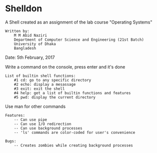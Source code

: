 # Shelldon
A Shell created as an assignment of the lab course "Operating Systems"

	Written by: 
  		M M Abid Naziri
  		Department of Computer Science and Engineering (21st Batch)
  		University of Dhaka
  		Bangladesh
  
  Date: 5th February, 2017
  
  Write a command on the console, press enter and it's done
  
	List of builtin shell functions:
		#1 cd: go to any specific directory
    	#2 echo: display a mesassage
    	#3 exit: exit the shell
    	#4 help: get a list of builtin functions and features
    	#5 pwd: display the current directory
      
Use man for other commands
  
	Features:
    	-- Can use pipe
    	-- Can use I/O redirection
		-- Can use background processes
    	-- 'ls' commands are color-coded for user's convenience
	
  	Bugs:
    	-- Creates zombies while creating background processes
